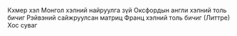 Кхмер хэл
Монгол хэлний найруулга зүй
Оксфордын англи хэлний толь бичиг
Рэйвэний сайжруулсан матриц
Франц хэлний толь бичиг (Литтре)
Хос суваг
